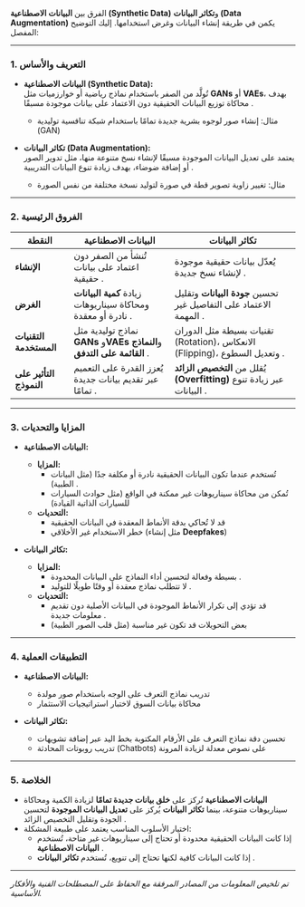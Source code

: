 الفرق بين **البيانات الاصطناعية (Synthetic Data)** و**تكاثر البيانات (Data Augmentation)** يكمن في طريقة إنشاء البيانات وغرض استخدامها. إليك التوضيح المفصل:

---

### **1. التعريف والأساس**
- **البيانات الاصطناعية (Synthetic Data):**  
  تُولَّد من الصفر باستخدام نماذج رياضية أو خوارزميات مثل **GANs** أو **VAEs**، بهدف محاكاة توزيع البيانات الحقيقية دون الاعتماد على بيانات موجودة مسبقًا .  
  - مثال: إنشاء صور لوجوه بشرية جديدة تمامًا باستخدام شبكة تنافسية توليدية (GAN) 

- **تكاثر البيانات (Data Augmentation):**  
  يعتمد على تعديل البيانات الموجودة مسبقًا لإنشاء نسخ متنوعة منها، مثل تدوير الصور أو إضافة ضوضاء، بهدف زيادة تنوع البيانات التدريبية .  
  - مثال: تغيير زاوية تصوير قطة في صورة لتوليد نسخة مختلفة من نفس الصورة 

---

### **2. الفروق الرئيسية**  
| **النقطة**               | **البيانات الاصطناعية**                          | **تكاثر البيانات**                          |
|--------------------------|-----------------------------------------------|-------------------------------------------|
| **الإنشاء**              | تُنشأ من الصفر دون اعتماد على بيانات حقيقية .      | يُعدّل بيانات حقيقية موجودة لإنشاء نسخ جديدة . |
| **الغرض**               | زيادة **كمية البيانات** ومحاكاة سيناريوهات نادرة أو معقدة . | تحسين **جودة البيانات** وتقليل الاعتماد على التفاصيل غير المهمة . |
| **التقنيات المستخدمة**   | نماذج توليدية مثل **GANs** و**VAEs** و**النماذج القائمة على التدفق** . | تقنيات بسيطة مثل الدوران (Rotation)، الانعكاس (Flipping)، وتعديل السطوع . |
| **التأثير على النموذج**  | يُعزز القدرة على التعميم عبر تقديم بيانات جديدة تمامًا . | يُقلل من **التخصيص الزائد (Overfitting)** عبر زيادة تنوع البيانات . |

---

### **3. المزايا والتحديات**
- **البيانات الاصطناعية:**  
  - **المزايا:**  
    - تُستخدم عندما تكون البيانات الحقيقية نادرة أو مكلفة جدًا (مثل البيانات الطبية) .  
    - تُمكن من محاكاة سيناريوهات غير ممكنة في الواقع (مثل حوادث السيارات للسيارات الذاتية القيادة) 
  - **التحديات:**  
    - قد لا تُحاكي بدقة الأنماط المعقدة في البيانات الحقيقية  
    - خطر الاستخدام غير الأخلاقي (مثل إنشاء **Deepfakes**)  

- **تكاثر البيانات:**  
  - **المزايا:**  
    - بسيطة وفعالة لتحسين أداء النماذج على البيانات المحدودة .  
    - لا تتطلب نماذج معقدة أو وقتًا طويلًا للتوليد .  
  - **التحديات:**  
    - قد تؤدي إلى تكرار الأنماط الموجودة في البيانات الأصلية دون تقديم معلومات جديدة .  
    - بعض التحويلات قد تكون غير مناسبة (مثل قلب الصور الطبية)  

---

### **4. التطبيقات العملية**
- **البيانات الاصطناعية:**  
  - تدريب نماذج التعرف على الوجه باستخدام صور مولدة 
  - محاكاة بيانات السوق لاختبار استراتيجيات الاستثمار   

- **تكاثر البيانات:**  
  - تحسين دقة نماذج التعرف على الأرقام المكتوبة بخط اليد عبر إضافة تشويهات
  - تدريب روبوتات المحادثة (Chatbots) على نصوص معدلة لزيادة المرونة

---

### **5. الخلاصة**
- **البيانات الاصطناعية** تُركز على **خلق بيانات جديدة تمامًا** لزيادة الكمية ومحاكاة سيناريوهات متنوعة، بينما **تكاثر البيانات** يُركز على **تعديل البيانات الموجودة** لتحسين الجودة وتقليل التخصيص الزائد .  
- اختيار الأسلوب المناسب يعتمد على طبيعة المشكلة:  
  - إذا كانت البيانات الحقيقية محدودة أو تحتاج إلى سيناريوهات غير متاحة، تُستخدم **البيانات الاصطناعية** .  
  - إذا كانت البيانات كافية لكنها تحتاج إلى تنويع، تُستخدم **تكاثر البيانات** .  

---  
*تم تلخيص المعلومات من المصادر المرفقة مع الحفاظ على المصطلحات الفنية والأفكار الأساسية.*